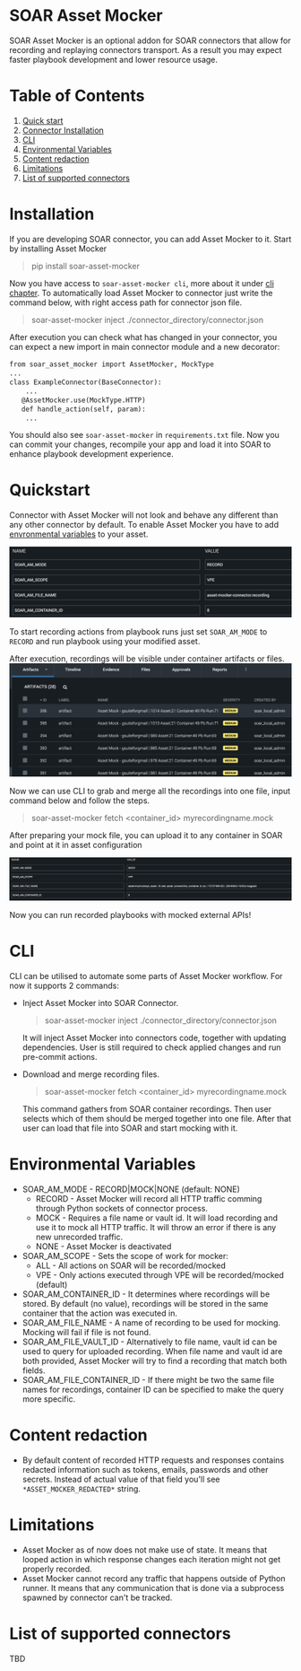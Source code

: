 # SOAR Asset Mocker
SOAR Asset Mocker is an optional addon for SOAR connectors that allow for recording and replaying connectors transport. As a result you may expect faster playbook development and lower resource usage.

# Table of Contents
1. [Quick start](#Quickstart)
2. [Connector Installation](#Installation)
3. [CLI](#CLI)
4. [Environmental Variables](#Environmental-Variables)
5. [Content redaction](#content-redaction)
6. [Limitations](#limitations)
7. [List of supported connectors](#list-of-supported-connectors)

# Installation

If you are developing SOAR connector, you can add Asset Mocker to it.
Start by installing Asset Mocker
> pip install soar-asset-mocker

Now you have access to `soar-asset-mocker cli`, more about it under [cli chapter](#CLI).
To automatically load Asset Mocker to connector just write the command below, with right access path for connector json file.
> soar-asset-mocker inject ./connector_directory/connector.json

After execution you can check what has changed in your connector, you can expect a new import in main connector module and a new decorator:
```
from soar_asset_mocker import AssetMocker, MockType
...
class ExampleConnector(BaseConnector):
    ...
   @AssetMocker.use(MockType.HTTP)
   def handle_action(self, param):
    ...
```
You should also see `soar-asset-mocker` in `requirements.txt` file. Now you can commit your changes, recompile your app and load it into SOAR to enhance playbook development experience.

# Quickstart

Connector with Asset Mocker will not look and behave any different than any other connector by default. To enable Asset Mocker you have to add [envronmental variables](#environmental-variables) to your asset.

![Alt text](docs/images/env_vars.png)

To start recording actions from playbook runs just set `SOAR_AM_MODE` to `RECORD` and run playbook using your modified asset. 

After execution, recordings will be visible under container artifacts or files.
![Alt text](docs/images/artifacts.png)

Now we can use CLI to grab and merge all the recordings into one file, input command below and follow the steps.

> soar-asset-mocker fetch <container_id> myrecordingname.mock

After preparing your mock file, you can upload it to any container in SOAR and point at it in asset configuration

![Alt text](docs/images/mocking_settings.png)

Now you can run recorded playbooks with mocked external APIs!

# CLI

CLI can be utilised to automate some parts of Asset Mocker workflow.
For now it supports 2 commands:
* Inject Asset Mocker into SOAR Connector.
    > soar-asset-mocker inject ./connector_directory/connector.json
    
    It will inject Asset Mocker into connectors code, together with updating dependencies. User is still required to check applied changes and run pre-commit actions.

* Download and merge recording files.
    > soar-asset-mocker fetch <container_id> myrecordingname.mock

    This command gathers from SOAR container recordings. Then user selects which of them should be merged together into one file. After that user can load that file into SOAR and start mocking with it.


# Environmental Variables

* SOAR_AM_MODE - RECORD|MOCK|NONE (default: NONE)
    * RECORD - Asset Mocker will record all HTTP traffic comming through Python sockets of connector process. 
    * MOCK - Requires a file name or vault id. It will load recording and use it to mock all HTTP traffic. It will throw an error if there is any new unrecorded traffic.
    * NONE - Asset Mocker is deactivated
* SOAR_AM_SCOPE - Sets the scope of work for mocker:
    * ALL - All actions on SOAR will be recorded/mocked
    * VPE - Only actions executed through VPE will be recorded/mocked (default)
* SOAR_AM_CONTAINER_ID - It determines where recordings will be stored. By default (no value), recordings will be stored in the same container that the action was executed in.
* SOAR_AM_FILE_NAME - A name of recording to be used for mocking. Mocking will fail if file is not found.
* SOAR_AM_FILE_VAULT_ID - Alternatively to file name, vault id can be used to query for uploaded recording. When file name and vault id are both provided, Asset Mocker will try to find a recording that match both fields.
* SOAR_AM_FILE_CONTAINER_ID - If there might be two the same file names for recordings, container ID can be specified to make the query more specific.

# Content redaction

* By default content of recorded HTTP requests and responses contains redacted information such as tokens, emails, passwords and other secrets. Instead of actual value of that field you'll see `*ASSET_MOCKER_REDACTED*` string.

# Limitations

* Asset Mocker as of now does not make use of state. It means that looped action in which response changes each iteration might not get properly recorded.
* Asset Mocker cannot record any traffic that happens outside of Python runner. It means that any communication that is done via a subprocess spawned by connector can't be tracked.

# List of supported connectors

TBD
